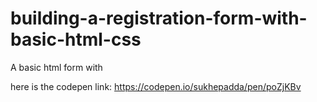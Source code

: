 # building-a-registration-form-with-basic-html-css
A basic html form with


here is the codepen link: https://codepen.io/sukhepadda/pen/poZjKBv
